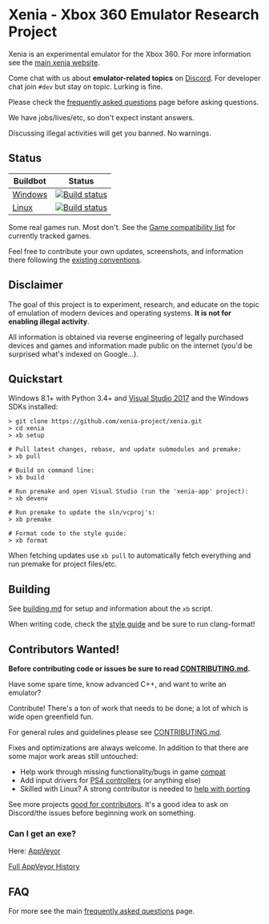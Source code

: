 Xenia - Xbox 360 Emulator Research Project
==========================================

Xenia is an experimental emulator for the Xbox 360.
For more information see the [main xenia website](http://xenia.jp/).

Come chat with us about **emulator-related topics** on [Discord](https://discord.gg/Q9mxZf9).
For developer chat join `#dev` but stay on topic. Lurking is fine.

Please check the [frequently asked questions](http://xenia.jp/faq/) page before asking questions.

We have jobs/lives/etc, so don't expect instant answers.

Discussing illegal activities will get you banned. No warnings.

## Status

Buildbot | Status
-------- | ------
[Windows](https://ci.appveyor.com/project/benvanik/xenia/branch/master) | [![Build status](https://ci.appveyor.com/api/projects/status/ftqiy86kdfawyx3a/branch/master?svg=true)](https://ci.appveyor.com/project/benvanik/xenia/branch/master)
[Linux](https://travis-ci.org/xenia-project/xenia) | [![Build status](https://travis-ci.org/xenia-project/xenia.svg)](https://travis-ci.org/xenia-project/xenia)

Some real games run. Most don't.
See the [Game compatibility list](https://github.com/xenia-project/game-compatibility/issues) for currently tracked games.

Feel free to contribute your own updates, screenshots, and information there following the [existing conventions](https://github.com/xenia-project/game-compatibility/blob/master/README.md).

## Disclaimer

The goal of this project is to experiment, research, and educate on the topic of emulation of modern devices and operating systems.
**It is not for enabling illegal activity**.

All information is obtained via reverse engineering of legally purchased devices and games and information made public on the internet
(you'd be surprised what's indexed on Google...).

## Quickstart

Windows 8.1+ with Python 3.4+ and [Visual Studio 2017](https://www.visualstudio.com/downloads/) and the Windows SDKs installed:

    > git clone https://github.com/xenia-project/xenia.git
    > cd xenia
    > xb setup

    # Pull latest changes, rebase, and update submodules and premake:
    > xb pull

    # Build on command line:
    > xb build

    # Run premake and open Visual Studio (run the 'xenia-app' project):
    > xb devenv

    # Run premake to update the sln/vcproj's:
    > xb premake

    # Format code to the style guide:
    > xb format

When fetching updates use `xb pull` to automatically fetch everything and run premake for project files/etc.

## Building

See [building.md](docs/building.md) for setup and information about the `xb` script.

When writing code, check the [style guide](docs/style_guide.md) and be sure to run clang-format!

## Contributors Wanted!

**Before contributing code or issues be sure to read [CONTRIBUTING.md](.github/CONTRIBUTING.md).**

Have some spare time, know advanced C++, and want to write an emulator?

Contribute! There's a ton of work that needs to be done; a lot of which is wide open greenfield fun.

For general rules and guidelines please see [CONTRIBUTING.md](.github/CONTRIBUTING.md).

Fixes and optimizations are always welcome. In addition to that there are some major work areas still untouched:

* Help work through missing functionality/bugs in game [compat](https://github.com/xenia-project/xenia/issues?labels=compat)
* Add input drivers for [PS4 controllers](https://github.com/xenia-project/xenia/issues/60) (or anything else)
* Skilled with Linux? A strong contributor is needed to [help with porting](https://github.com/xenia-project/xenia/labels/cross%20platform)

See more projects [good for contributors](https://github.com/xenia-project/xenia/labels/good%20first%20issue).
It's a good idea to ask on Discord/the issues before beginning work on something.

### Can I get an exe?

Here: [AppVeyor](https://ci.appveyor.com/api/projects/benvanik/xenia/artifacts/xenia-master.zip?branch=master&job=Configuration%3A%20Release)

[Full AppVeyor History](https://ci.appveyor.com/project/benvanik/xenia/history)

## FAQ

For more see the main [frequently asked questions](http://xenia.jp/faq/) page.
